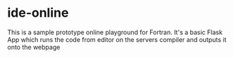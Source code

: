 # ide-online
This is a sample prototype online playground for Fortran.
It's a basic Flask App which runs the code from editor on the servers compiler and outputs it onto the webpage

